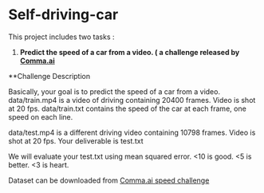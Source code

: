 # Self-driving-car
This project includes two tasks :

1) **Predict the speed of a car from a video. ( a challenge released by [Comma.ai](https://github.com/commaai)**

**Challenge Description

Basically, your goal is to predict the speed of a car from a video.
data/train.mp4 is a video of driving containing 20400 frames. Video is shot at 20 fps.
data/train.txt contains the speed of the car at each frame, one speed on each line.

data/test.mp4 is a different driving video containing 10798 frames. Video is shot at 20 fps.
Your deliverable is test.txt

We will evaluate your test.txt using mean squared error. <10 is good. <5 is better. <3 is heart.

Dataset can be downloaded from  [Comma.ai speed challenge](https://github.com/commaai/speedchallenge)

